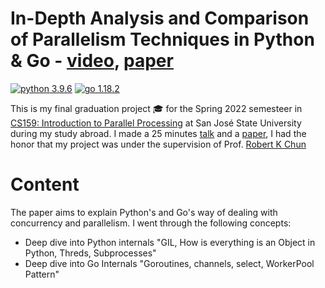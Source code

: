 # In-Depth Analysis and Comparison of Parallelism Techniques in Python & Go - [video](https://youtube.com/playlist?list=PLtRAgw3FCYeADHsZmx2gzM52m-HiRQx0h), [paper](https://drive.google.com/file/d/1cnTBgAMEtmUOw05zwpcfp0NQ4Qxd0DbU/view?usp=sharing)

[![python 3.9.6](https://img.shields.io/badge/Python-3.10.4-<COLOR>.svg)](https://shields.io/)
[![go 1.18.2](https://img.shields.io/badge/Go-1.18.2-<COLOR>.svg)](https://shields.io/)

This is my final graduation project 🎓 for the Spring 2022 semesteer in [CS159: Introduction to Parallel Processing](https://www.sjsu.edu/people/robert.chun/courses/cs159/index.html) at San José State University during my study abroad. I made a 25 minutes [talk]() and a [paper](), I had the honor that my project was under the supervision of Prof. [Robert K Chun](https://www.sjsu.edu/people/robert.chun/)

# Content
The paper aims to explain Python's and Go's way of dealing with concurrency and parallelism. I went through the following concepts:
- Deep dive into Python internals "GIL, How is everything is an Object in Python, Threds, Subprocesses"
- Deep dive into Go Internals "Goroutines, channels, select, WorkerPool Pattern"